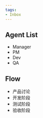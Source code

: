 ```yaml
---
tags:
- Inbox
---
```


## Agent List

- Manager
- PM
- Dev
- QA
## Flow

- 产品讨论
- 开发阶段
- 测试阶段
- 验收阶段